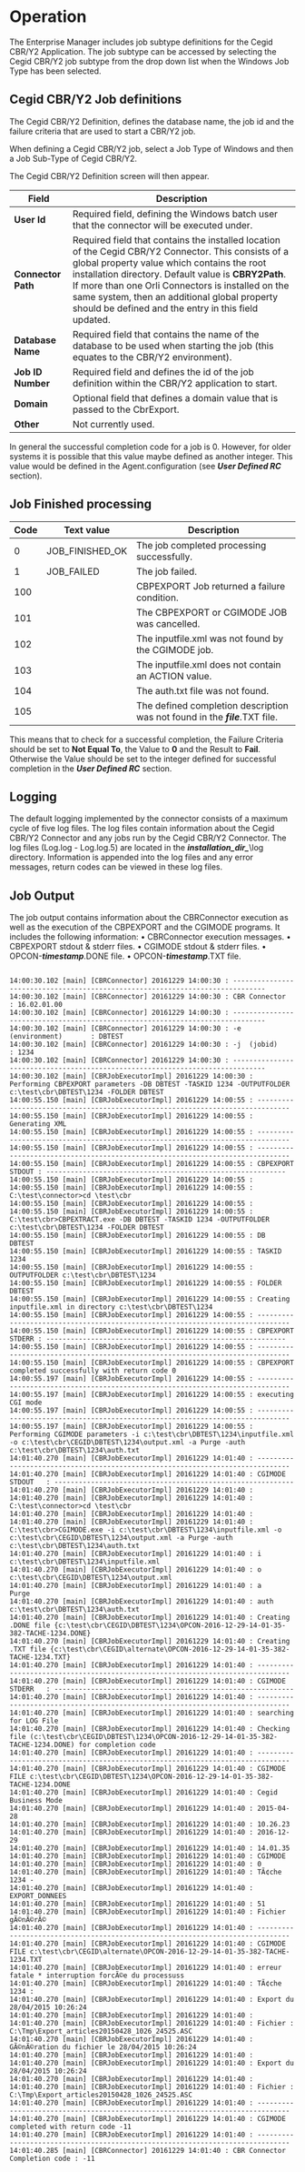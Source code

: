 # Operation

The Enterprise Manager includes job subtype definitions for the Cegid CBR/Y2 Application. The job subtype can be accessed by selecting the Cegid CBR/Y2 job subtype from the drop down list when the Windows Job Type has been selected. 

## Cegid CBR/Y2 Job definitions
The Cegid CBR/Y2 Definition, defines the database name, the job id and the failure criteria that are used to start a CBR/Y2 job.

When defining a Cegid CBR/Y2 job, select a Job Type of Windows and then a Job Sub-Type of Cegid CBR/Y2. 

The Cegid CBR/Y2 Definition screen will then appear.

Field | Description
--------- | -----------
**User Id**          | Required field, defining the Windows batch user that the connector will be executed under.
**Connector Path**   | Required field that contains the installed location of the Cegid CBR/Y2 Connector. This consists of a global property value which contains the root installation directory. Default value is **CBRY2Path**. If more than one Orli Connectors is installed on the same system, then an additional global property should be defined and the entry in this field updated. 
**Database Name**    | Required field that contains the name of the database to be used when starting the job (this equates to the CBR/Y2 environment).
**Job ID Number**    | Required field and defines the id of the job definition within the CBR/Y2 application to start.
**Domain**           | Optional field that defines a domain value that is passed to the CbrExport.
**Other**            | Not currently used.

In general the successful completion code for a job is 0. However, for older systems it is possible that this value maybe defined as another integer. This value would be defined in the Agent.configuration (see ***User Defined RC*** section).

## Job Finished processing 

Code | Text value | Description
-----| ----------------|---------------
0    | JOB_FINISHED_OK | The job completed processing successfully.
1    | JOB_FAILED      | The job failed.
100  |                 | CBPEXPORT Job returned a failure condition.
101  |                 | The CBPEXPORT or CGIMODE JOB was cancelled.
102  |                 | The inputfile.xml was not found by the CGIMODE job.
103  |                 | The inputfile.xml does not contain an ACTION value.
104  |                 | The auth.txt file was not found.
105  |                 | The defined completion description was not found in the ***file***.TXT file.

This means that to check for a successful completion, the Failure Criteria should be set to **Not Equal To**, the Value to **0** and the Result to **Fail**. 
Otherwise the Value should be set to the integer defined for successful completion in the ***User Defined RC*** section.

## Logging
The default logging implemented by the connector consists of a maximum cycle of five log files. The log files contain information about the Cegid CBR/Y2 Connector and any jobs run by the Cegid CBR/Y2 Connector. The log files (Log.log - Log.log.5) are located in the ***installation_dir_***\\log directory. Information is appended into the log files and any error messages, return codes can be viewed in these log files.

## Job Output
The job output contains information about the CBRConnector execution as well as the execution of the CBPEXPORT and the CGIMODE programs. It includes the following information:
•	CBRConnector execution messages.
•	CBPEXPORT stdout & stderr files.
•	CGIMODE stdout & stderr files.
•	OPCON-***timestamp***.DONE file.
•	OPCON-***timestamp***.TXT file.

```

14:00:30.102 [main] [CBRConnector] 20161229 14:00:30 : ------------------------------------------------------------------------------
14:00:30.102 [main] [CBRConnector] 20161229 14:00:30 : CBR Connector           : 16.02.01.00
14:00:30.102 [main] [CBRConnector] 20161229 14:00:30 : ------------------------------------------------------------------------------
14:00:30.102 [main] [CBRConnector] 20161229 14:00:30 : -e  (environment)       : DBTEST
14:00:30.102 [main] [CBRConnector] 20161229 14:00:30 : -j  (jobid)             : 1234
14:00:30.102 [main] [CBRConnector] 20161229 14:00:30 : ------------------------------------------------------------------------------
14:00:30.102 [main] [CBRJobExecutorImpl] 20161229 14:00:30 : Performing CBPEXPORT parameters -DB DBTEST -TASKID 1234 -OUTPUTFOLDER c:\test\cbr\DBTEST\1234 -FOLDER DBTEST
14:00:55.150 [main] [CBRJobExecutorImpl] 20161229 14:00:55 : ------------------------------------------------------------------------------
14:00:55.150 [main] [CBRJobExecutorImpl] 20161229 14:00:55 : Generating XML
14:00:55.150 [main] [CBRJobExecutorImpl] 20161229 14:00:55 : ------------------------------------------------------------------------------
14:00:55.150 [main] [CBRJobExecutorImpl] 20161229 14:00:55 : ------------------------------------------------------------------------------
14:00:55.150 [main] [CBRJobExecutorImpl] 20161229 14:00:55 : CBPEXPORT STDOUT : -----------------------------------------------------------
14:00:55.150 [main] [CBRJobExecutorImpl] 20161229 14:00:55 : 
14:00:55.150 [main] [CBRJobExecutorImpl] 20161229 14:00:55 : C:\test\connector>cd \test\cbr 
14:00:55.150 [main] [CBRJobExecutorImpl] 20161229 14:00:55 : 
14:00:55.150 [main] [CBRJobExecutorImpl] 20161229 14:00:55 : C:\test\cbr>CBPEXTRACT.exe -DB DBTEST -TASKID 1234 -OUTPUTFOLDER c:\test\cbr\DBTEST\1234 -FOLDER DBTEST 
14:00:55.150 [main] [CBRJobExecutorImpl] 20161229 14:00:55 : DB           DBTEST
14:00:55.150 [main] [CBRJobExecutorImpl] 20161229 14:00:55 : TASKID       1234
14:00:55.150 [main] [CBRJobExecutorImpl] 20161229 14:00:55 : OUTPUTFOLDER c:\test\cbr\DBTEST\1234
14:00:55.150 [main] [CBRJobExecutorImpl] 20161229 14:00:55 : FOLDER       DBTEST
14:00:55.150 [main] [CBRJobExecutorImpl] 20161229 14:00:55 : Creating inputfile.xml in directory c:\test\cbr\DBTEST\1234
14:00:55.150 [main] [CBRJobExecutorImpl] 20161229 14:00:55 : ------------------------------------------------------------------------------
14:00:55.150 [main] [CBRJobExecutorImpl] 20161229 14:00:55 : CBPEXPORT STDERR : -----------------------------------------------------------
14:00:55.150 [main] [CBRJobExecutorImpl] 20161229 14:00:55 : ------------------------------------------------------------------------------
14:00:55.150 [main] [CBRJobExecutorImpl] 20161229 14:00:55 : CBPEXPORT completed successfully with return code 0
14:00:55.197 [main] [CBRJobExecutorImpl] 20161229 14:00:55 : ------------------------------------------------------------------------------
14:00:55.197 [main] [CBRJobExecutorImpl] 20161229 14:00:55 : executing CGI mode
14:00:55.197 [main] [CBRJobExecutorImpl] 20161229 14:00:55 : ------------------------------------------------------------------------------
14:00:55.197 [main] [CBRJobExecutorImpl] 20161229 14:00:55 : Performing CGIMODE parameters -i c:\test\cbr\DBTEST\1234\inputfile.xml -o c:\test\cbr\CEGID\DBTEST\1234\output.xml -a Purge -auth c:\test\cbr\DBTEST\1234\auth.txt
14:01:40.270 [main] [CBRJobExecutorImpl] 20161229 14:01:40 : ------------------------------------------------------------------------------
14:01:40.270 [main] [CBRJobExecutorImpl] 20161229 14:01:40 : CGIMODE STDOUT   : -----------------------------------------------------------
14:01:40.270 [main] [CBRJobExecutorImpl] 20161229 14:01:40 : 
14:01:40.270 [main] [CBRJobExecutorImpl] 20161229 14:01:40 : C:\test\connector>cd \test\cbr 
14:01:40.270 [main] [CBRJobExecutorImpl] 20161229 14:01:40 : 
14:01:40.270 [main] [CBRJobExecutorImpl] 20161229 14:01:40 : C:\test\cbr>CGIMODE.exe -i c:\test\cbr\DBTEST\1234\inputfile.xml -o c:\test\cbr\CEGID\DBTEST\1234\output.xml -a Purge -auth c:\test\cbr\DBTEST\1234\auth.txt 
14:01:40.270 [main] [CBRJobExecutorImpl] 20161229 14:01:40 : i    c:\test\cbr\DBTEST\1234\inputfile.xml
14:01:40.270 [main] [CBRJobExecutorImpl] 20161229 14:01:40 : o    c:\test\cbr\CEGID\DBTEST\1234\output.xml
14:01:40.270 [main] [CBRJobExecutorImpl] 20161229 14:01:40 : a    Purge
14:01:40.270 [main] [CBRJobExecutorImpl] 20161229 14:01:40 : auth c:\test\cbr\DBTEST\1234\auth.txt
14:01:40.270 [main] [CBRJobExecutorImpl] 20161229 14:01:40 : Creating .DONE file {c:\test\cbr\CEGID\DBTEST\1234\OPCON-2016-12-29-14-01-35-382-TACHE-1234.DONE}
14:01:40.270 [main] [CBRJobExecutorImpl] 20161229 14:01:40 : Creating .TXT file {c:\test\cbr\CEGID\alternate\OPCON-2016-12-29-14-01-35-382-TACHE-1234.TXT}
14:01:40.270 [main] [CBRJobExecutorImpl] 20161229 14:01:40 : ------------------------------------------------------------------------------
14:01:40.270 [main] [CBRJobExecutorImpl] 20161229 14:01:40 : CGIMODE STDERR   : -----------------------------------------------------------
14:01:40.270 [main] [CBRJobExecutorImpl] 20161229 14:01:40 : ------------------------------------------------------------------------------
14:01:40.270 [main] [CBRJobExecutorImpl] 20161229 14:01:40 : searching for LOG File
14:01:40.270 [main] [CBRJobExecutorImpl] 20161229 14:01:40 : Checking file (c:\test\cbr\CEGID\DBTEST\1234\OPCON-2016-12-29-14-01-35-382-TACHE-1234.DONE) for completion code
14:01:40.270 [main] [CBRJobExecutorImpl] 20161229 14:01:40 : ------------------------------------------------------------------------------
14:01:40.270 [main] [CBRJobExecutorImpl] 20161229 14:01:40 : CGIMODE FILE c:\test\cbr\CEGID\DBTEST\1234\OPCON-2016-12-29-14-01-35-382-TACHE-1234.DONE
14:01:40.270 [main] [CBRJobExecutorImpl] 20161229 14:01:40 : Cegid Business Mode
14:01:40.270 [main] [CBRJobExecutorImpl] 20161229 14:01:40 : 2015-04-28
14:01:40.270 [main] [CBRJobExecutorImpl] 20161229 14:01:40 : 10.26.23
14:01:40.270 [main] [CBRJobExecutorImpl] 20161229 14:01:40 : 2016-12-29
14:01:40.270 [main] [CBRJobExecutorImpl] 20161229 14:01:40 : 14.01.35
14:01:40.270 [main] [CBRJobExecutorImpl] 20161229 14:01:40 : CGIMODE
14:01:40.270 [main] [CBRJobExecutorImpl] 20161229 14:01:40 : 0
14:01:40.270 [main] [CBRJobExecutorImpl] 20161229 14:01:40 : TÃ¢che 1234 - 
14:01:40.270 [main] [CBRJobExecutorImpl] 20161229 14:01:40 : EXPORT_DONNEES
14:01:40.270 [main] [CBRJobExecutorImpl] 20161229 14:01:40 : 51
14:01:40.270 [main] [CBRJobExecutorImpl] 20161229 14:01:40 : Fichier gÃ©nÃ©rÃ©
14:01:40.270 [main] [CBRJobExecutorImpl] 20161229 14:01:40 : ------------------------------------------------------------------------------
14:01:40.270 [main] [CBRJobExecutorImpl] 20161229 14:01:40 : CGIMODE FILE c:\test\cbr\CEGID\alternate\OPCON-2016-12-29-14-01-35-382-TACHE-1234.TXT
14:01:40.270 [main] [CBRJobExecutorImpl] 20161229 14:01:40 : erreur fatale * interruption forcÃ©e du processuss
14:01:40.270 [main] [CBRJobExecutorImpl] 20161229 14:01:40 : TÃ¢che 1234 :  
14:01:40.270 [main] [CBRJobExecutorImpl] 20161229 14:01:40 : Export du 28/04/2015 10:26:24
14:01:40.270 [main] [CBRJobExecutorImpl] 20161229 14:01:40 :  
14:01:40.270 [main] [CBRJobExecutorImpl] 20161229 14:01:40 : Fichier : C:\Tmp\Export_articles20150428_1026_24525.ASC
14:01:40.270 [main] [CBRJobExecutorImpl] 20161229 14:01:40 : GÃ©nÃ©ration du fichier le 28/04/2015 10:26:24
14:01:40.270 [main] [CBRJobExecutorImpl] 20161229 14:01:40 :  
14:01:40.270 [main] [CBRJobExecutorImpl] 20161229 14:01:40 : Export du 28/04/2015 10:26:24
14:01:40.270 [main] [CBRJobExecutorImpl] 20161229 14:01:40 :  
14:01:40.270 [main] [CBRJobExecutorImpl] 20161229 14:01:40 : Fichier : C:\Tmp\Export_articles20150428_1026_24525.ASC
14:01:40.270 [main] [CBRJobExecutorImpl] 20161229 14:01:40 : ------------------------------------------------------------------------------
14:01:40.270 [main] [CBRJobExecutorImpl] 20161229 14:01:40 : CGIMODE completed with return code -11
14:01:40.270 [main] [CBRJobExecutorImpl] 20161229 14:01:40 : ------------------------------------------------------------------------------
14:01:40.285 [main] [CBRConnector] 20161229 14:01:40 : CBR Connector Completion code : -11

```